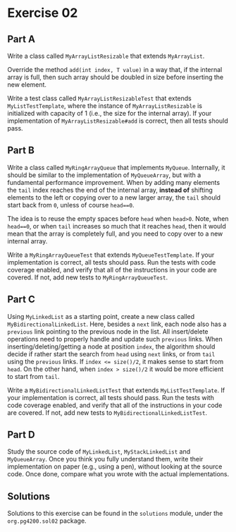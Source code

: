 # Exercise 02

## Part A

Write a class called `MyArrayListResizable` that extends `MyArrayList`.

Override the method `add(int index, T value)` in a way that, if the internal array is full,
then such array should be doubled in size before inserting the new element.

Write a test class called `MyArrayListResizableTest` that extends `MyListTestTemplate`,
where the instance of `MyArrayListResizable` is initialized with capacity of 1 
(i.e., the size for the internal array).
If your implementation of `MyArrayListResizable#add` is correct, then all tests should pass.


## Part B

Write a class called `MyRingArrayQueue` that implements `MyQueue`. 
Internally, it should be similar to the implementation of `MyQueueArray`, 
but with a fundamental performance improvement.
When by adding many elements the `tail` index reaches the end of the internal array,
**instead of** shifting elements to the left or copying over to a new larger array,
the `tail` should start back from `0`, unless of course `head==0`.
 
The idea is to reuse the empty spaces before `head` when `head>0`.
Note, when `head==0`, or when `tail` increases so much that it reaches `head`, then it would
mean that the array is completely full, and you need to copy over to a new internal array.

Write a `MyRingArrayQueueTest` that extends `MyQueueTestTemplate`. 
If your implementation is correct, all tests should pass.
Run the tests with code coverage enabled, and verify that all of the instructions in your
code are covered. If not, add new tests to `MyRingArrayQueueTest`.
 
 
 
## Part C
Using `MyLinkedList` as a starting point, create a new class called `MyBidirectionalLinkedList`.
Here, besides a `next` link, each node also has a `previous` link pointing to the previous node in
the list. All insert/delete operations need to properly handle and update such `previous` links.
When inserting/deleting/getting a node at position `index`, the algorithm should decide if rather start
the search from `head` using `next` links, or from `tail` using the `previous` links.
If `index <= size()/2`, it makes sense to start from `head`.
On the other hand, when `index > size()/2` it would be more efficient to start from `tail`.

Write a `MyBidirectionalLinkedListTest` that extends `MyListTestTemplate`. 
If your implementation is correct, all tests should pass.
Run the tests with code coverage enabled, and verify that all of the instructions in your
code are covered. If not, add new tests to `MyBidirectionalLinkedListTest`.  
 
 
 
## Part D

Study the source code of `MyLinkedList`, `MyStackLinkedList` and `MyQueueArray`.
Once you think you fully understand them, write their implementation
on paper (e.g., using a pen), without looking at the source code.
Once done, compare what you wrote with the actual implementations.   
 
## Solutions

Solutions to this exercise can be found in the `solutions`
module, under the `org.pg4200.sol02` package.
